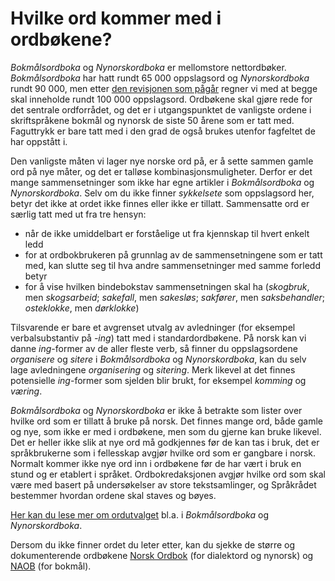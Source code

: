 # Hvilke ord kommer med i ordbøkene?
_Bokmålsordboka_ og _Nynorskordboka_ er mellomstore nettordbøker. _Bokmålsordboka_ har hatt rundt 65 000 oppslagsord og _Nynorskordboka_ rundt 90 000, men etter [den revisjonen som pågår](http://www.uib.no/lle/revisjonsprosjektet) regner vi med at begge skal inneholde rundt 100 000 oppslagsord. Ordbøkene skal gjøre rede for det sentrale ordforrådet, og det er i utgangspunktet de vanligste ordene i skriftspråkene bokmål og nynorsk de siste 50 årene som er tatt med. Faguttrykk er bare tatt med i den grad de også brukes utenfor fagfeltet de har oppstått i.

Den vanligste måten vi lager nye norske ord på, er å sette sammen gamle ord på nye måter, og det er talløse kombinasjonsmuligheter. Derfor er det mange sammensetninger som ikke har egne artikler i _Bokmålsordboka_ og _Nynorskordboka_. Selv om du ikke finner _sykkelsete_ som oppslagsord her, betyr det ikke at ordet ikke finnes eller ikke er tillatt. Sammensatte ord er særlig tatt med ut fra tre hensyn:

*   når de ikke umiddelbart er forståelige ut fra kjennskap til hvert enkelt ledd
*   for at ordbokbrukeren på grunnlag av de sammensetningene som er tatt med, kan slutte seg til hva andre sammensetninger med samme forledd betyr
*   for å vise hvilken bindebokstav sammensetningen skal ha (_skogbruk_, men _skogsarbeid_; _sakefall_, men _sakesløs_; _sakfører_, men _saksbehandler_; _osteklokke_, men _dørklokke_)

Tilsvarende er bare et avgrenset utvalg av avledninger (for eksempel verbalsubstantiv på _\-ing_) tatt med i standardordbøkene. På norsk kan vi danne _ing_-former av de aller fleste verb, så finner du oppslagsordene _organisere_ og _sitere_ i _Bokmålsordboka_ og _Nynorskordboka_, kan du selv lage avledningene _organisering_ og _sitering_. Merk likevel at det finnes potensielle _ing_-former som sjelden blir brukt, for eksempel _komming_ og _væring_.

_Bokmålsordboka_ og _Nynorskordboka_ er ikke å betrakte som lister over hvilke ord som er tillatt å bruke på norsk. Det finnes mange ord, både gamle og nye, som ikke er med i ordbøkene, men som du gjerne kan bruke likevel. Det er heller ikke slik at nye ord må godkjennes før de kan tas i bruk, det er språkbrukerne som i fellesskap avgjør hvilke ord som er gangbare i norsk. Normalt kommer ikke nye ord inn i ordbøkene før de har vært i bruk en stund og er etablert i språket. Ordbokredaksjonen avgjør hvilke ord som skal være med basert på undersøkelser av store tekstsamlinger, og Språkrådet bestemmer hvordan ordene skal staves og bøyes.

[Her kan du lese mer om ordutvalget](https://sprakradet.no/arkiv/ord-som-finst-og-ikkje-finst/) bl.a. i _Bokmålsordboka_ og _Nynorskordboka_.

Dersom du ikke finner ordet du leter etter, kan du sjekke de større og dokumenterende ordbøkene [Norsk Ordbok](https://alfa.norsk-ordbok.no) (for dialektord og nynorsk) og [NAOB](https://naob.no/) (for bokmål).
